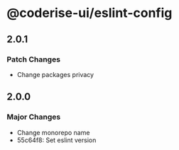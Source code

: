 # @coderise-ui/eslint-config

## 2.0.1

### Patch Changes

- Change packages privacy

## 2.0.0

### Major Changes

- Change monorepo name
- 55c64f8: Set eslint version
